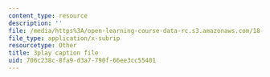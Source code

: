 ```yaml
---
content_type: resource
description: ''
file: /media/https%3A/open-learning-course-data-rc.s3.amazonaws.com/18-06sc-linear-algebra-fall-2011/706c238c8fa9d3a7790f66ee3cc55401_l88D4r74gtM.srt
file_type: application/x-subrip
resourcetype: Other
title: 3play caption file
uid: 706c238c-8fa9-d3a7-790f-66ee3cc55401
---
```

